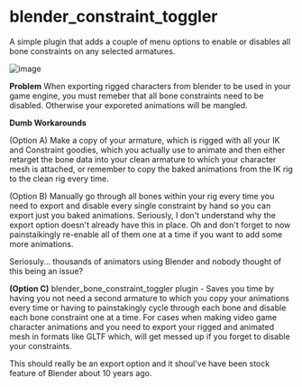 # blender_constraint_toggler
 A simple plugin that adds a couple of menu options to enable or disables all bone constraints on any selected armatures.
 
 ![image](https://github.com/TheConceptBoy/blender_bone_constraint_toggler/assets/52581279/081a3142-27e7-45e4-ab0c-f36ec6eec1b0)
 
 **Problem** 
 When exporting rigged characters from blender to be used in your game engine, you must remeber that all bone constraints need to be disabled. Otherwise your exporeted animations will be mangled. 

**Dumb Workarounds**

(Option A) Make a copy of your armature, which is rigged with all your IK and Constraint goodies, which you actually use to animate and then  either retarget the bone data into your clean armature to which your character mesh is attached, or remember to copy the baked animations from the IK rig to the clean rig every time.

(Option B) Manually go through all bones within your rig  every time you need to export and disable every single constraint by hand so you can export just you baked animations. Seriously, I don't understand why the export option doesn't already have this in place. Oh and don't forget to now painstaikingly re-enable all of them one at a time if you want to add some more animations.


Seriosuly... thousands of animators using Blender and nobody thought of this being an issue? 
 
 
 **(Option C)**
 blender_bone_constraint_toggler plugin - Saves you time by having you not need a second armature to which you copy your animations every time or having to painstakingly cycle through each bone and disable each bone constraint one at a time.
 For cases when making video game character animations and you need to export your rigged and animated mesh in formats like GLTF which, will get messed up if you forget to disable your constraints.
 
 This should really be an export option and it shoul've have been stock feature of Blender about 10 years ago.
 
 

